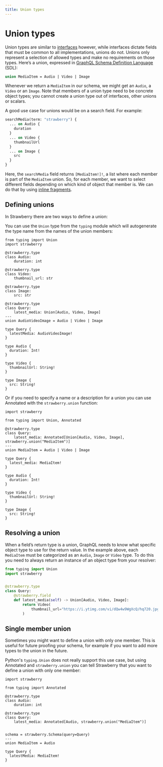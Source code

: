```yaml
---
title: Union types
---
```


# Union types

Union types are similar to [interfaces](/docs/types/interfaces) however, while
interfaces dictate fields that must be common to all implementations, unions do
not. Unions only represent a selection of allowed types and make no requirements
on those types. Here’s a union, expressed in
[GraphQL Schema Definition Language](https://graphql.org/learn/schema/#type-language)
(SDL):

```graphql
union MediaItem = Audio | Video | Image
```

Whenever we return a `MediaItem` in our schema, we might get an `Audio`, a
`Video` or an `Image`. Note that members of a union type need to be concrete
object types; you cannot create a union type out of interfaces, other unions or
scalars.

A good use case for unions would be on a search field. For example:

```graphql
searchMedia(term: "strawberry") {
  ... on Audio {
    duration
  }
  ... on Video {
    thumbnailUrl
  }
  ... on Image {
    src
  }
}
```

Here, the `searchMedia` field returns `[MediaItem!]!`, a list where each member
is part of the `MediaItem` union. So, for each member, we want to select
different fields depending on which kind of object that member is. We can do
that by using
[inline fragments](https://graphql.org/learn/queries/#inline-fragments).

## Defining unions

In Strawberry there are two ways to define a union:

You can use the `Union` type from the `typing` module which will autogenerate
the type name from the names of the union members:

```python+schema
from typing import Union
import strawberry

@strawberry.type
class Audio:
    duration: int

@strawberry.type
class Video:
    thumbnail_url: str

@strawberry.type
class Image:
    src: str

@strawberry.type
class Query:
    latest_media: Union[Audio, Video, Image]
---
union AudioVideoImage = Audio | Video | Image

type Query {
  latestMedia: AudioVideoImage!
}

type Audio {
  duration: Int!
}

type Video {
  thumbnailUrl: String!
}

type Image {
  src: String!
}
```

Or if you need to specify a name or a description for a union you can use
Annotated with the `strawberry.union` function:

```python+schema
import strawberry

from typing import Union, Annotated

@strawberry.type
class Query:
    latest_media: Annotated[Union[Audio, Video, Image], strawberry.union("MediaItem")]
---
union MediaItem = Audio | Video | Image

type Query {
  latest_media: MediaItem!
}

type Audio {
  duration: Int!
}

type Video {
  thumbnailUrl: String!
}

type Image {
  src: String!
}
```

## Resolving a union

When a field’s return type is a union, GraphQL needs to know what specific
object type to use for the return value. In the example above, each `MediaItem`
must be categorized as an `Audio`, `Image` or `Video` type. To do this you need
to always return an instance of an object type from your resolver:

```python
from typing import Union
import strawberry


@strawberry.type
class Query:
    @strawberry.field
    def latest_media(self) -> Union[Audio, Video, Image]:
        return Video(
            thumbnail_url="https://i.ytimg.com/vi/dQw4w9WgXcQ/hq720.jpg",
        )
```

## Single member union

Sometimes you might want to define a union with only one member. This is useful
for future proofing your schema, for example if you want to add more types to
the union in the future.

Python's `typing.Union` does not really support this use case, but using
Annotated and `strawberry.union` you can tell Strawberry that you want to define
a union with only one member:

```python+schema
import strawberry

from typing import Annotated

@strawberry.type
class Audio:
    duration: int

@strawberry.type
class Query:
    latest_media: Annotated[Audio, strawberry.union("MediaItem")]


schema = strawberry.Schema(query=Query)
---
union MediaItem = Audio

type Query {
  latestMedia: MediaItem!
}
```
